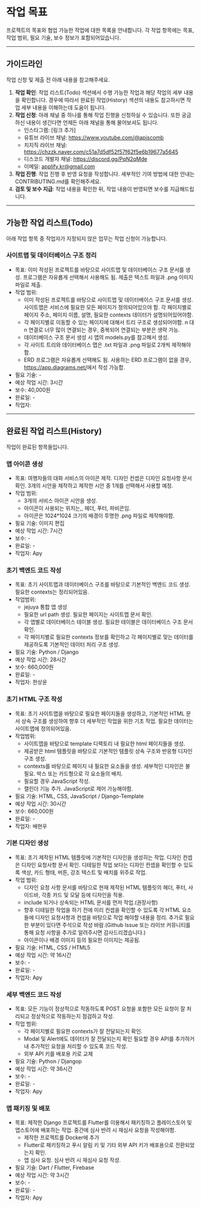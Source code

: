 # 작업 목표

프로젝트의 목표와 협업 가능한 작업에 대한 목록을 안내합니다. 각 작업 항목에는 목표, 작업 범위, 필요 기술, 보수 정보가 포함되어있습니다.

---

## 가이드라인

작업 신청 및 제출 전 아래 내용을 참고해주세요.

  1. **작업 확인**: 작업 리스트(Todo) 섹션에서 수행 가능한 작업과 해당 작업의 세부 내용을 확인합니다. 경우에 따라서 완료된 작업(History) 섹션의 내용도 참고하시면 작업 세부 내용을 이해하는데 도움이 됩니다.
  2. **작업 신청**: 아래 채널 중 하나를 통해 작업 진행을 신청하실 수 있습니다. 또한 궁금하신 내용이 생긴다면 언제든 아래 채널을 통해 물어보셔도 됩니다.
      - 인스타그램: [링크 추가]
      - 유튜브 라이브 채널: <https://www.youtube.com/@apiscomb>
      - 치지직 라이브 채널: <https://chzzk.naver.com/c51a7d5df52f57f62f5e6b19677a5645>
      - 디스코드 개발자 채널: <https://discord.gg/PqN2qMde>
      - 이메일: <applify.kr@gmail.com>
  3. **작업 진행**: 작업 진행 후 반영 요청을 작성합니다. 세부적인 기여 방법에 대한 안내는 CONTRIBUTING.md를 확인해주세요.
  4. **검토 및 보수 지급**: 작업 내용을 확인한 뒤, 작업 내용이 반영되면 보수를 지급해드립니다.

---

## 가능한 작업 리스트(Todo)

아래 작업 항목 중 작업자가 지정되지 않은 업무는 작업 신청이 가능합니다.

### **사이트맵 및 데이터베이스 구조 정리**

- 목표: 이미 작성된 프로젝트를 바탕으로 사이트맵 및 데이터베이스 구조 문서를 생성. 프로그램은 자유롭게 선택해서 사용해도 됨. 제출은 텍스트 파일과 .png 이미지 파일로 제출.
- 작업 범위:
  - 이미 작성된 프로젝트를 바탕으로 사이트맵 및 데이터베이스 구조 문서를 생성. 사이트맵은 서비스에 필요한 모든 페이지가 정의되어있으야 함. 각 페이지별로 페이지 주소, 페이지 이름, 설명, 필요한 contexts 데이터가 설명되어있어야함.
  - 각 페이지별로 이동할 수 있는 페이지에 대해서 트리 구조로 생성되어야함. n 대 n 연결로 너무 많이 연결되는 경우, 중복되어 연결되는 부분은 생략 가능.
  - 데이터베이스 구조 문서 생성 시 앱의 models.py를 참고해서 생성.
  - 각 사이트 트리와 데이터베이스 맵은 .txt 파일과 .png 파일로 2개씩 제작해야함.
  - ERD 프로그램은 자유롭게 선택해도 됨. 사용하는 ERD 프로그램이 없을 경우, <https://app.diagrams.net/>에서 작성 가능합.
- 필요 기술: -
- 예상 작업 시간: 3시간
- 보수: 40,000원
- 완료일: -
- 작업자:

---

## 완료된 작업 리스트(History)

작업이 완료된 항목들입니다.

### **앱 아이콘 생성**

- 목표: 여행자들의 대화 서비스의 아이콘 제작. 디자인 컨셉은 디자인 요청사항 문서 확인. 3개의 시안을 제작하고 제작한 시안 중 1개를 선택해서 사용할 예정.
- 작업 범위:
  - 3개의 서비스 아이콘 시안을 생성.
  - 아이콘이 사용되는 위치는,, 헤더, 푸터, 파비콘임.
  - 아이콘은 1024*1024 크기의 배경이 투명한 .png 파일로 제작해야함.
- 필요 기술: 이미지 편집
- 예상 작업 시간: 7시간
- 보수: -
- 완료일: -
- 작업자: Apy

### **초기 백엔드 코드 작성**

- 목표: 초기 사이트맵과 데이터베이스 구조를 바탕으로 기본적인 백엔드 코드 생성. 필요한 contexts는 정리되어있음.
- 작업범위:
  - jejuya 통합 앱 생성
  - 필요한 url path 생성. 필요한 페이지는 사이트맵 문서 확인.
  - 각 앱별로 데이터베이스 테이블 생성. 필요한 테이블은 데이터베이스 구조 문서 확인.
  - 각 페이지별로 필요한 contexts 정보를 확인하고 각 페이지별로 맞는 데이터를 제공하도록 기본적인 데이터 처리 구조 생성.
- 필요 기술: Python / Django
- 예상 작업 시간: 28시간
- 보수: 660,000원
- 완료일: -
- 작업자: 한상윤

### **초기 HTML 구조 작성**

- 목표: 초기 사이트맵을 바탕으로 필요한 페이지들을 생성하고, 기본적인 HTML 문서 상속 구조를 생성하여 향후 더 세부적인 작업을 위한 기초 작업. 필요한 데이터는 사이트맵에 정의되어있음.
- 작업범위:
  - 사이트맵을 바탕으로 template 디렉토리 내 필요한 html 페이지들을 생성.
  - 제공받은 html 템플릿을 바탕으로 기본적인 템플릿 상속 구조와 반응형 디자인 구조 생성.
  - contexts를 바탕으로 페이지 내 필요한 요소들을 생성. 세부적인 디자인은 불필요. 박스 또는 카드형으로 각 요소들의 배치.
  - 필요할 경우 JavaScript 작성.
  - 캘린더 기능 추가. JavaScript로 제어 가능해야함.
- 필요 기술: HTML, CSS, JavaScript / Django-Template
- 예상 작업 시간: 30시간
- 보수: 660,000원
- 완료일: -
- 작업자: 배현우

### **기본 디자인 생성**

- 목표: 초기 제작된 HTML 템플릿에 기본적인 디자인을 생성히는 작업. 디자인 컨셉은 디자인 요청사항 문서 확인. 디테일한 작업 보다는 디자인 컨셉을 확인할 수 있도록 색상, 카드 형태, 버튼, 강조 텍스트 및 배치를 위주로 작업.
- 작업 범위:
  - 디자인 요청 사항 문서를 바탕으로 현재 제작된 HTML 템플릿의 헤더, 푸터, 사이드바, 각종 카드 및 모달 등에 디자인을 적용.
  - include 되거나 상속되는 HTML 문서를 먼저 작업.(권장사항)
  - 향후 디테일한 작업을 하기 전에 미리 컨셉을 확인할 수 있도록 각 HTML 요소들에 디자인 요청사항과 컨셉을 바탕으로 작업 해야할 내용을 정리. 추가로 필요한 부분이 있다면 주석으로 작성 바람.(Github Issue 또는 라이브 커뮤니티를 통해 요청 사항을 추가로 알려주시면 감사드리겠습니다.)
  - 아이콘이나 배경 이미지 등의 필요한 이미지는 제공됨.
- 필요 기술: HTML, CSS / HTML5
- 예상 작업 시간: 약 16시간
- 보수: -
- 완료일: -
- 작업자: Apy

### **세부 백엔드 코드 작성**

- 목표: 모든 기능이 정상적으로 작동하도록 POST 요청을 포함한 모든 요청이 잘 처리되고 정상적으로 작동하는지 점검하고 작성.
- 작업 범위:
  - 각 페이지별로 필요한 contexts가 잘 전달되는지 확인.
  - Modal 및 Alert에도 데이터가 잘 전달되는지 확인 필요할 경우 API를 추가하거내 추가적인 요청을 처리할 수 있도록 코드 작성.
  - 외부 API 키를 배포용 키로 교체
- 필요 기술: Python / Djangop
- 예상 작업 시간: 약 36시간
- 보수: -
- 완료일: -
- 작업자: Apy

### **앱 패키징 및 배포**

- 목표: 제작한 Django 프로젝트를 Flutter를 이용해서 패키징하고 플레이스토어 및 앱스토어에 배포하는 작업. 중간에 심사 반려 시 재심사 요청을 작성해야함.
  - 제작한 프로젝트를 Docker에 추가
  - Flutter로 패키징하고 푸시 알림 키 및 기타 외부 API 키가 배포용으로 전환되었는지 확인.
  - 앱 심사 요청. 심사 반려 시 재심사 요청 작성.
- 필요 기술: Dart / Flutter, Firebase
- 예상 작업 시간: 약 3시간
- 보수: -
- 완료일: -
- 작업자: Apy
